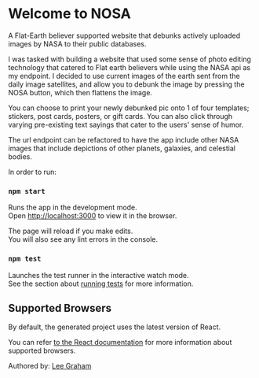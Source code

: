 # Welcome to NOSA

A Flat-Earth believer supported website that debunks actively uploaded images by NASA to their public databases.



I was tasked with building a website that used some sense of photo editing technology that catered to Flat earth believers while using the NASA api as my endpoint.  I decided to use current images of the earth sent from the daily image satellites, and allow you to debunk the image by pressing the NOSA button, which then flattens the image.



You can choose to print your newly debunked pic onto 1 of four templates; stickers, post cards, posters, or gift cards. You can also click through varying pre-existing text sayings that cater to the users' sense of humor.



The url endpoint can be refactored to have the app include other NASA images that include depictions of other planets, galaxies, and celestial bodies.



In order to run:

### `npm start`

Runs the app in the development mode.<br>
Open [http://localhost:3000](http://localhost:3000) to view it in the browser.

The page will reload if you make edits.<br>
You will also see any lint errors in the console.

### `npm test`

Launches the test runner in the interactive watch mode.<br>
See the section about [running tests](#running-tests) for more information.



## Supported Browsers

By default, the generated project uses the latest version of React.

You can refer [to the React documentation](https://reactjs.org/docs/react-dom.html#browser-support) for more information about supported browsers.

Authored by: [Lee Graham]()
